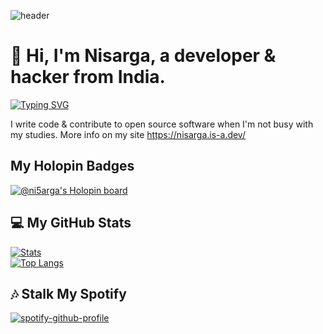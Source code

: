 ![header](https://i.ibb.co/9qtFg4J/github-header-image-4.png)

# 👋 Hi, I'm Nisarga, a developer & hacker from India.


[![Typing SVG](https://readme-typing-svg.demolab.com?font=Fira+Code&size=25&duration=1000&pause=1000&width=435&lines=Full+Stack+Developer;Ethical+Hacker;Reverse+Engineer;Pentester;Tech+Enthusiast;Ricer;Blogger;Android+Developer)](https://github.com/Nisarga-Developer/nisarga-developer)


I write code & contribute to open source software when I'm not busy with my studies. More info on my site https://nisarga.is-a.dev/

## My Holopin Badges
[![@ni5arga's Holopin board](https://holopin.me/ni5arga)](https://holopin.io/@ni5arga)

## 💻 My GitHub Stats 

[![Stats](https://github-stats-alpha.vercel.app/api/?username=nisarga-developer&cc=fff&tc=DF7431&ic=DF7431 "Stats")](https://github.com/nisarga-developer "Stats")<br>
[![Top Langs](https://github-readme-stats.vercel.app/api/top-langs/?username=nisarga-developer&langs_count=5)](https://github.com/nisarga-developer)

## 🎶 Stalk My Spotify 
[![spotify-github-profile](https://spotify-github-profile.vercel.app/api/view?uid=2g78prniwnob6e44but33jbyq&cover_image=true&theme=novatorem&show_offline=false&background_color=121212&bar_color=53b14f&bar_color_cover=true)](https://spotify-github-profile.vercel.app/api/view?uid=2g78prniwnob6e44but33jbyq&redirect=true)
